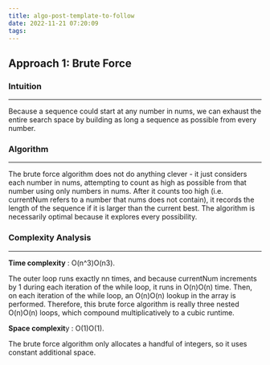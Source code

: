 ```yaml
---
title: algo-post-template-to-follow
date: 2022-11-21 07:20:09
tags:
---
```



## Approach 1: Brute Force

### Intuition
---

Because a sequence could start at any number in nums, we can exhaust the entire search space by building as long a sequence as possible from every number.

### Algorithm
---

The brute force algorithm does not do anything clever - it just considers each number in nums, attempting to count as high as possible from that number using only numbers in nums. After it counts too high (i.e. currentNum refers to a number that nums does not contain), it records the length of the sequence if it is larger than the current best. The algorithm is necessarily optimal because it explores every possibility.


### Complexity Analysis
---

**Time complexity** : O(n^3)O(n3).

The outer loop runs exactly nn times, and because currentNum increments by 1 during each iteration of the while loop, it runs in O(n)O(n) time. Then, on each iteration of the while loop, an O(n)O(n) lookup in the array is performed. Therefore, this brute force algorithm is really three nested O(n)O(n) loops, which compound multiplicatively to a cubic runtime.

**Space complexit**y : O(1)O(1).

The brute force algorithm only allocates a handful of integers, so it uses constant additional space.


